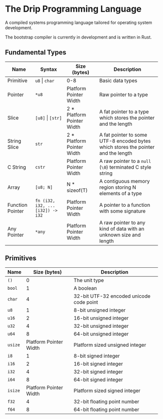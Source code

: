 # The Drip Programming Language

A compiled systems programming language tailored for operating system development.

The bootstrap compiler is currently in development and is written in Rust.

## Fundamental Types

| Name             | Syntax                           | Size (bytes)                | Description                                                                       |
| ---------------- | -------------------------------- | --------------------------- | --------------------------------------------------------------------------------- |
| Primitive        | `u8` \| `char`                   | 0-8                         | Basic data types                                                                  |
| Pointer          | `*u8`                            | Platform Pointer Width      | Raw pointer to a type                                                             |
| Slice            | `[u8]` \| `[str]`                | 2 \* Platform Pointer Width | A fat pointer to a type which stores the pointer and the length                   |
| String Slice     | `str`                            | 2 \* Platform Pointer Width | A fat pointer to some UTF-8 encoded bytes which stores the pointer and the length |
| C String         | `cstr`                           | Platform Pointer Width      | A raw pointer to a `null` (`\0`) terminated C style string                        |
| Array            | `[u8; N]`                        | N \* sizeof(T)              | A contiguous memory region storing N elements of a type                           |
| Function Pointer | `fn (i32, i32, ...[i32]) -> i32` | Platform Pointer Width      | A pointer to a function with some signature                                       |
| Any Pointer      | `*any`                           | Platform Pointer Width      | A raw pointer to any kind of data with an unknown size and length                 |

## Primitives

| Name    | Size (bytes)           | Description                              |
| ------- | ---------------------- | ---------------------------------------- |
| `()`    | 0                      | The unit type                            |
| `bool`  | 1                      | A boolean                                |
| `char`  | 4                      | 32-bit UTF-32 encoded unicode code point |
| `u8`    | 1                      | 8-bit unsigned integer                   |
| `u16`   | 2                      | 16-bit unsigned integer                  |
| `u32`   | 4                      | 32-bit unsigned integer                  |
| `u64`   | 8                      | 64-bit unsigned integer                  |
| `usize` | Platform Pointer Width | Platform sized unsigned integer          |
| `i8`    | 1                      | 8-bit signed integer                     |
| `i16`   | 2                      | 16-bit signed integer                    |
| `i32`   | 4                      | 32-bit signed integer                    |
| `i64`   | 8                      | 64-bit signed integer                    |
| `isize` | Platform Pointer Width | Platform sized signed integer            |
| `f32`   | 4                      | 32-bit floating point number             |
| `f64`   | 8                      | 64-bit floating point number             |
